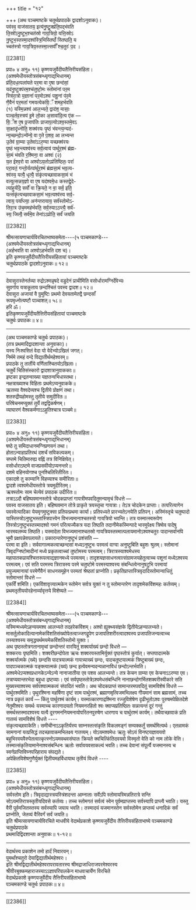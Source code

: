 +++
title = "१२"

+++
(अथ पञ्चमाष्टके चतुर्थप्रपाठके द्वादशोऽनुवाकः)।  
पव॑स्व॒ वाज॑सातय॒ इत्य॑नु॒ष्टु॒क्प्र॑ति॒पद्भ॑वति  
ति॒स्रो॑ऽनु॒ष्टुभ॒श्चत॑स्रो गाय॒त्रियो॒ यत्ति॒स्रोऽ  
नु॒ष्टुभ॒स्तस्मा॒दश्व॑स्त्रि॒भिस्तिष्ठँ॑ स्तिष्ठति॒ य  
च्चत॑स्त्रो गाय॒त्रिय॒स्तस्मा॒त्सर्वाँ॑ श्च॒तुरः॑ प॒द ।

[[2381]]

प्रपा० ४ अनु० ११) कृष्णयजुर्वेदीयतैत्तिरीयसंहिता।  
(अश्वमेधीयस्तोत्रसंबन्ध्यृगाद्यभिधानम्)  
प्र॑ति॒दध॒त्पला॑यते पर॒मा वा ए॒षा छन्द॑सां॒  
यद॑नु॒ष्टुक्प॑रम॒श्च॑तुष्टो॒मः स्तोमा॑नां पर॒म  
स्त्रि॑रा॒त्रो य॒ज्ञानां॑ पर॒मोऽश्वः॑ पशू॒नां प॑र॒मे  
णै॒वैनं॑ पर॒मतां॑ गमयत्येकवि॒ँ शमह॒र्भवति  
(१) यस्मि॒न्नश्व॑ आल॒भ्यते॒ द्वाद॑श॒ मासाः॒  
पञ्च॒र्तव॒स्त्रय॑ इ॒मे लो॒का अ॒सावा॑दि॒त्य ए॑क —  
वि॒ँश ए॒ष प्र॒जाप॑तिः प्राजाप॒त्योऽश्व॒स्तमे॒वऽ  
सा॒क्षादृ॑ध्नोति॒ शक्व॑रयः पृ॒ष्ठं भ॑वन्त्य॒न्यद॑-  
न्य॒च्छन्दो॒ऽन्ये॑न्ये॒ वा ए॒ते प॒शव॒ आ लभ्यन्त  
उ॒तेव॑ ग्रा॒म्या उ॒तेवा॑ऽऽर॒ण्या यच्छक्व॑रयः  
पृ॒ष्ठं भव॒न्त्यश्व॑स्य सर्व॒त्वाय॑ पार्थुर॒श्मं ब्र॑ह्म-  
सा॒मं भ॑वति र॒श्मिना॒ वा अश्वः॑ (२)  
य॒त ईश्व॒रो वा अश्वोऽय॒तोऽप्र॑तिष्ठितः॒ परां॑  
परा॒वतं॒ गन्तो॒र्यत्पा॑र्थुर॒श्मं ब्र॑ह्मसा॒मं भव॒त्य-  
श्व॑स्य॒ यत्यै॒ धृत्यै॒ संकृ॑त्यच्छावाकसा॒मं भ॑  
वत्युत्सन्नय॒ज्ञो वा ए॒ष यद॑श्वमे॒धः कस्तद्वे॒दे-  
त्या॑हुर्यदि॒ सर्वो॑ वा क्रि॒यते॒ न वा॒ सर्व॒ इति॒  
यत्संकृ॑त्यच्छावाकसा॒मं भव॒त्यश्व॑स्य सर्व॒-  
त्वाय॒ पर्या॑प्त्या॒ अन॑न्तरायाय॒ सर्व॑स्तोमोऽ-  
तिरा॒त्र उ॑च॒ममह॑र्भवति॒ सर्व॒स्याऽऽप्त्यै॒ सर्व॑-  
स्य॒ जित्यै॒ सर्व॑मे॒व तेना॑ऽऽप्रोति॒ सर्वं॑ जयति

[[2382]]

श्रीमत्सायणाचार्यविरचितभाष्यसमेता----(५ पञ्चमकाण्डे---  
(अश्वमेधीयस्तोत्रसंबन्ध्यृगाद्यभिधानम्)  
(अर्हभवति वा अश्वोऽहर्भवति दश च)।  
इति कृष्णयजुर्वेदीयतैत्तिरीयसंहितायां पञ्चमाष्टके  
चतुर्थप्रपाठके द्वादशोऽनुवाकः॥ १२॥
___________
देवासुरास्तेनर्तव्या रुद्रोऽश्मन्नृषदे वडुदेनं प्राचीमिति वसोर्धारामग्निर्देवेभ्यः  
सुवर्गाय यत्राकूताय छन्दश्चितं पवस्व द्वादश॥ १२॥  
देवासुरा अजायां वै ग्रुमुष्टिः प्रथमो देवयतामेतद्वै छन्दसाँ  
रूपमृध्नोत्यष्टौ पञ्चाशत्॥ ५८॥  
हरि ॐ।  
इतिकृष्णयजुर्वेदीयतैत्तिरीयसंहितायां पञ्चमाष्टके  
चतुर्थः प्रपाठकः॥ ४॥
___________
(अथ पञ्चमकाण्डे चतुर्थः प्रपाठकः)।  
(तत्र प्रथमादिद्वादशान्ता अनुवाकाः)।  
यस्य निःश्वसितं वेदा यो वेदेभ्योऽखिलं जगत्।  
निर्ममे तमहं वन्दे विद्यातीर्थमहेश्वरम्॥  
प्रपाठके तु तार्तीये वर्णिताश्चितयोऽखिलाः।  
चतुर्थे चितिसंस्कारो द्वादशात्रानुवाककाः॥  
इष्टका इन्द्रतन्वाख्या यज्ञतन्वभिधास्तथा।  
नक्षत्राख्याश्च विहिताः प्रथमेऽप्यनुवाकके॥  
ऋतव्या वैश्वदेव्यश्च द्वितीये प्रोक्षणं तथा।  
शतरुद्रीयहोमस्तु तृतीये समुदीरितः॥  
परिषेचनमप्युक्तं तुर्ये तद्वद्विकर्षणम्।  
व्याघारणं वैश्वकर्मणाऽऽहुतिश्चात्र पञ्चमे॥

[[2383]]

प्रपा० ४ अनु० ११) कृष्णयजुर्वेदीयतैत्तिरीयसंहिता।  
(अश्वमेधीयस्तोत्रसंबन्ध्यृगाद्यभिधानम्)  
षष्ठे तु समिदाधानमग्निप्रणयनं तथा।  
होताऽन्वाहाप्रतिरथं दशर्चं सविकल्पकम्।  
सप्तमे चितिमारुह्य वह्निं तत्र विनिक्षिपेत्।  
वसोर्धाराऽष्टमे वाजप्रसवीयोऽप्यनन्तरे॥  
दशमे वहिनयोगश्च पुनश्चितिरितीरितः।  
एकादशे तु काम्यानि विहव्याश्च समीरिताः॥  
द्वादशे त्वश्वमेधीयस्तोत्रे त्रयमुदीरितम्।  
ऋक्स्तोमः साम चेत्येवं प्रपाठक उदीरितः॥  
तत्राऽऽदौ बहिष्पवमानस्तोत्रे चोदकप्राप्तां गायत्रीमपवदितुमन्यामृचं विधत्ते —  
पवस्व वाजसातय इति। बहिष्पवमान तोत्रे प्राकृते त्रयस्तृचा गायत्राः। तेऽत्र चोदकेन प्राप्ताः। तत्परित्यागेन पवस्वेत्यादिका येयमृगमुष्टुक्सा प्रतिपत्प्रथमा कार्या। प्रतिपध्यते प्रारभ्यतेऽनयेति प्रतिपन्। अस्मिंस्तृचे चतुष्पादो यास्तिस्त्रोऽनुष्टुभस्तास्त्रिपात्त्वेन विभज्यमानाश्चतस्त्रो गायत्रियो भवन्ति। तत्र यस्मात्स्वरूपेण तिस्त्रोऽनुष्टुभस्तस्मादश्वो गमनं परित्यज्यैकत्र यदा तिष्ठति तदानीमेकस्मिन्पादे भारमुपेक्ष्य त्रिष्वेव पादेषु भारमवलम्व्य तिष्ठति। यस्मादेता विभज्यमानाश्चतस्रो गायत्रियस्तस्मात्पलायमानोऽश्वश्चतुरः पादान्सर्वानपि भूमौ प्रक्षपन्नेवपलायते। प्रकारान्तरेणानुष्टुभं प्रशंसति —  
परमा वा इति। सर्ववागात्मकत्वाच्छन्दसां मध्यऽनुष्टुभः परमत्वं वाग्वा अनुष्टुबिति बहुशः श्रुतम्। स्तोमानां त्रिवृदग्निष्टोमादीनां मध्ये प्रकृतत्वाच्चां तुष्टोमस्य परमत्वम्। त्रिरात्रस्याश्वमेधस्य महापातकप्रायश्चित्तरूपत्वाद्यज्ञानमध्ये परमत्वम्। तादृशयज्ञसाधनत्वात्संग्रामजयहेतुत्वाच्च पशूनां मध्येऽश्वस्य परमत्वम्। एवं सति परमस्य त्रिरात्रस्य परमे चतुष्टोमे परमस्याश्वस्य संबन्धित्वेनानुषटुभि परमायां प्रयुज्यमानायां परमेणैवैनं साधनसमूहेन परमतां श्रेष्ठतां प्राप्नोति। प्रकृतिप्राप्तास्त्रिवृदादिस्तोमान्वाधितुं स्तोमान्तरं विधत्ते —  
एकविँ शमिति। एकविंशावृत्त्यात्मकेन स्तोमेन सर्वत्र युक्तं न तु स्तोमान्तरेण तादृशमेकविंशमहः कर्तव्यम्। प्रथमतृतीययोरहेनार्व्यावृत्तये विशेष्यते —

[[2384]]

श्रीमत्सायणाचार्यविरचितभाष्यसमेता----(५ पञ्चमकाण्डे---  
(अश्वमेधीयस्तोत्रसंबन्ध्यृगाद्यभिधानम्)  
यस्मिन्मध्यमेऽहन्ययमश्व आलभ्यते तदहरेकविंशम्। अश्वो ह्युक्थ्यसंज्ञके द्वितीयेऽहन्यालभ्यते। मासर्तुलोकादित्यानामेकविंशतिसंख्योपेतत्वाज्जगद्रूपेण प्रजापतिशरीरत्वादश्वस्य प्रजापतिजन्यत्वाच्च तस्याश्वस्य समृद्ध्यर्थमयमेकविंशतिस्तोमो युक्तः।  
अथ पृष्ठस्तोत्रगतानामृचां छन्दोन्तरं वारयितुं शक्वर्याख्यं छन्दो विधत्ते —  
शक्करयः पृष्ठमिति। शक्वरीछन्दोपेता ऋचः शक्वरयस्तामिर्युक्तं पृष्ठस्तोत्रं कुर्यात्। सप्तपादात्मके शक्वर्यात्मके (ख्ये) छन्दसि पादत्रयात्मकं गायत्र्याख्यं छन्दः, पादचतुष्टयात्मकं त्रिष्टुबाख्यं छन्दः, पादपञ्चकात्मकं पङ्क्त्यात्मकं (ख्यं) छन्द इत्येवमन्यदन्यन्नानाविधं छन्दोऽन्तर्भवति। अश्वमेधेऽप्यश्वप्रधानकेऽन्येऽन्ये नानाजातीया एव पशव आलभ्यन्ते। तत्र केचन ग्राम्या एव केचनाऽऽरण्या एव। तत्राप्यवान्तरभेदा बहुधा द्रष्टव्याः। एवं सर्वपृष्ठस्तोत्रेऽश्वमेधसंबन्धिनि नानाछन्दोगर्भितशक्वरीस्वीकारे सति मुख्यस्याश्वस्य सर्वपश्वात्मकत्वं संपादितं भवति। अथ चोदकप्राप्तं सामान्तरमपवदितुं सामविशेषं विधत्ते —  
पार्थुरश्ममिति। पृथुरश्मिना महर्षिणा दृष्टं साम पार्थुरश्मं, ब्रह्माणमृत्विजमभिलक्ष्य गीयमानं साम ब्रह्मसामं, तच्च नात्र प्रकृतं कार्यं — किंतु पार्थुरश्मं कार्यम्। यस्मात्कारणाद्रश्मिना रज्जुविशेषेण दृढीभूतोऽश्वः पुरुषमपेक्षितदेशे नेतुमीश्वरः समर्थः यस्माच्च कारणादयतो नियमनरहितो श्वः क्वाप्यप्रतिष्ठितः सन्नत्यन्तं दूरं गन्तुं समर्थस्तस्मादश्वस्य यत्यै दूरगमननियमनायोपरितनपुरुषेण धारणाय च पार्थुरश्मं कार्यम्। तथैवाच्छावाकं प्रति गातव्यं सामविशेषं विधत्ते ----  
संकृत्यच्छावाकेति। समीचीनाऽऽकृतिर्यस्य साम्नस्तत्संकृति विकलमङ्गं सम्यक्कर्तुं समर्थमित्यर्थः। एतन्नामकं सामगानां यत्प्रसिद्धं तदच्छावाकमभिलक्ष्य गातव्यम्। योऽयमश्वमेधः ऋतुः सोऽयं विनष्टयज्ञावयवो बहुभिरवयवैरुपेतत्वात्कृत्स्नोऽयमवथवसंघातः क्रियते क्वचित्किंतिदवयवो विस्मृतो वेति को नाम लोके वेत्ति। तस्मात्संकृतियामानेनाश्वसंबन्धिनः ऋतोः सर्वावयवसाकल्यं भवति। तच्च देवानां संपूर्त्यै यजमानस्य च स्वर्गप्राप्तिविघ्नपरिहाराय संपद्यते।  
अपेक्षितविशेषगुणैर्युक्तं द्वितीयमहर्विधायाथ तृतीयं विधत्ते ----

[[2385]]

प्रपा० ४ अनु० ११) कृष्णयजुर्वेदीयतैत्तिरीयसंहिता।  
(अश्वमेधीयस्तोत्रसंबन्ध्यृगाद्यभिधानम्)  
सर्वस्तोम इति। त्रिवृदाद्यास्त्रयस्त्रिंशदन्ता आम्नाताः सर्वेऽपि स्तोमायस्मिन्नतिरात्रे सन्ति सोऽयमतिरात्रस्तृतीयदिवसे कर्तव्यः। तच्च स्तोमगतं सर्वत्वं स्वेन पूर्वमप्राप्तस्य सर्वस्यापि प्राप्त्यै भवति। यस्तु वैरी पूर्वमजितस्तस्य सर्वस्यापि जयाय भवति। तस्मादयं यजमानस्तेन सर्वस्तोमेन प्राप्तव्यं धनादिकं सर्वं प्राप्नोति, जेतव्यं वैरिवर्गं सर्वं जयति॥  
इति श्रीमत्सायणाचार्यविरचिते माधवीये वेदार्थप्रकाशे कृष्णयजुर्वेदीय तैत्तिरीयसंहिताभाष्ये पञ्चमकाण्डे चतुर्थप्रपाठके  
प्रथमादिद्विदशान्ता अनुवाकः॥ १-१२॥
___________
वेदार्थस्य प्रकाशेन तमो हार्दं निवारयन्।  
पुमर्थांश्चतुरो देयाद्विद्यातीर्थमहेश्वरः।  
इति श्रीमद्विद्यातीर्थमहेश्वरापरावतारस्य श्रीमद्राजाधिराजपरमेश्वरस्य  
श्रीवीरबुक्कमहाराजस्याऽऽज्ञापरिपालकेन माधवाचार्येण विरचिते  
वेदार्थप्रकाशे कृष्णयजुर्वेदीय तैत्तिरीयसंहिताभाष्ये  
पञ्चमकाण्डे चतुर्थः प्रपाठकः॥ ४॥
___________

[[2386]]